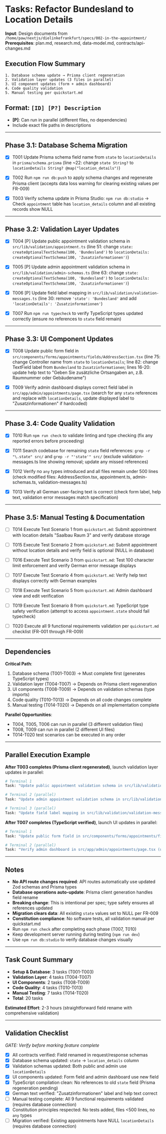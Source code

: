 # Tasks: Refactor Bundesland to Location Details

**Input**: Design documents from `/home/paw/nextjs/dielinkefrankfurt/specs/002-in-the-appointment/`
**Prerequisites**: plan.md, research.md, data-model.md, contracts/api-changes.md

## Execution Flow Summary
```
1. Database schema update → Prisma client regeneration
2. Validation layer updates (3 files in parallel)
3. UI component updates (form + admin dashboard)
4. Code quality validation
5. Manual testing per quickstart.md
```

## Format: `[ID] [P?] Description`
- **[P]**: Can run in parallel (different files, no dependencies)
- Include exact file paths in descriptions

---

## Phase 3.1: Database Schema Migration

- [X] T001 Update Prisma schema field name from `state` to `locationDetails` in `prisma/schema.prisma` (line ~22: change `state String?` to `locationDetails String? @map("location_details")`)

- [X] T002 Run `npm run db:push` to apply schema changes and regenerate Prisma client (accepts data loss warning for clearing existing values per FR-009)

- [X] T003 Verify schema update in Prisma Studio: `npm run db:studio` → Check `appointment` table has `location_details` column and all existing records show NULL

---

## Phase 3.2: Validation Layer Updates

- [X] T004 [P] Update public appointment validation schema in `src/lib/validation/appointment.ts` (line 51: change `state: createOptionalTextSchema(100, 'Bundesland')` to `locationDetails: createOptionalTextSchema(100, 'Zusatzinformationen')`)

- [X] T005 [P] Update admin appointment validation schema in `src/lib/validation/admin-schemas.ts` (line 63: change `state: createOptionalTextSchema(100, 'Bundesland')` to `locationDetails: createOptionalTextSchema(100, 'Zusatzinformationen')`)

- [X] T006 [P] Update field label mapping in `src/lib/validation/validation-messages.ts` (line 30: remove `'state': 'Bundesland'` and add `'locationDetails': 'Zusatzinformationen'`)

- [X] T007 Run `npm run typecheck` to verify TypeScript types updated correctly (ensure no references to `state` field remain)

---

## Phase 3.3: UI Component Updates

- [X] T008 Update public form field in `src/components/forms/appointments/fields/AddressSection.tsx` (line 75: change Controller name from `state` to `locationDetails`; line 82: change TextField label from `Bundesland` to `Zusatzinformationen`; lines 16-20: update help text to "Geben Sie zusätzliche Ortsangaben an, z.B. Raumnummer oder Gebäudename")

- [X] T009 Verify admin dashboard displays correct field label in `src/app/admin/appointments/page.tsx` (search for any `state` references and replace with `locationDetails`, update displayed label to "Zusatzinformationen" if hardcoded)

---

## Phase 3.4: Code Quality Validation

- [X] T010 Run `npm run check` to validate linting and type checking (fix any reported errors before proceeding)

- [X] T011 Search codebase for remaining `state` field references: `grep -r "\.state" src/` and `grep -r "'state'" src/` (exclude validation-messages.ts line showing removal; update any missed references)

- [X] T012 Verify no `any` types introduced and all files remain under 500 lines (check modified files: AddressSection.tsx, appointment.ts, admin-schemas.ts, validation-messages.ts)

- [X] T013 Verify all German user-facing text is correct (check form label, help text, validation error messages match specification)

---

## Phase 3.5: Manual Testing & Documentation

- [ ] T014 Execute Test Scenario 1 from `quickstart.md`: Submit appointment with location details "Saalbau Raum 3" and verify database storage

- [ ] T015 Execute Test Scenario 2 from `quickstart.md`: Submit appointment without location details and verify field is optional (NULL in database)

- [ ] T016 Execute Test Scenario 3 from `quickstart.md`: Test 100 character limit enforcement and verify German error message displays

- [ ] T017 Execute Test Scenario 4 from `quickstart.md`: Verify help text displays correctly with German examples

- [ ] T018 Execute Test Scenario 5 from `quickstart.md`: Admin dashboard view and edit verification

- [ ] T019 Execute Test Scenario 8 from `quickstart.md`: TypeScript type safety verification (attempt to access `appointment.state` should fail typecheck)

- [ ] T020 Execute all 9 functional requirements validation per `quickstart.md` checklist (FR-001 through FR-009)

---

## Dependencies

**Critical Path**:
1. Database schema (T001-T003) → Must complete first (generates TypeScript types)
2. Validation layer (T004-T007) → Depends on Prisma client regeneration
3. UI components (T008-T009) → Depends on validation schemas (type imports)
4. Code quality (T010-T013) → Depends on all code changes complete
5. Manual testing (T014-T020) → Depends on all implementation complete

**Parallel Opportunities**:
- T004, T005, T006 can run in parallel (3 different validation files)
- T008, T009 can run in parallel (2 different UI files)
- T014-T020 test scenarios can be executed in any order

---

## Parallel Execution Example

**After T003 completes (Prisma client regenerated)**, launch validation layer updates in parallel:

```bash
# Terminal 1
Task: "Update public appointment validation schema in src/lib/validation/appointment.ts (line 51: change state to locationDetails with label 'Zusatzinformationen')"

# Terminal 2 (parallel)
Task: "Update admin appointment validation schema in src/lib/validation/admin-schemas.ts (line 63: change state to locationDetails with label 'Zusatzinformationen')"

# Terminal 3 (parallel)
Task: "Update field label mapping in src/lib/validation/validation-messages.ts (line 30: remove 'state' entry, add 'locationDetails': 'Zusatzinformationen')"
```

**After T007 completes (TypeScript verified)**, launch UI updates in parallel:

```bash
# Terminal 1
Task: "Update public form field in src/components/forms/appointments/fields/AddressSection.tsx (change field name, label, and help text)"

# Terminal 2 (parallel)
Task: "Verify admin dashboard in src/app/admin/appointments/page.tsx (update any state references to locationDetails)"
```

---

## Notes

- **No API route changes required**: API routes automatically use updated Zod schemas and Prisma types
- **Database operations auto-update**: Prisma client generation handles field rename
- **Breaking change**: This is intentional per spec; type safety ensures all references updated
- **Migration clears data**: All existing `state` values set to NULL per FR-009
- **Constitution compliance**: No software tests, all validation manual per quickstart.md
- Run `npm run check` after completing each phase (T007, T010)
- Keep development server running during testing (`npm run dev`)
- Use `npm run db:studio` to verify database changes visually

---

## Task Count Summary

- **Setup & Database**: 3 tasks (T001-T003)
- **Validation Layer**: 4 tasks (T004-T007)
- **UI Components**: 2 tasks (T008-T009)
- **Code Quality**: 4 tasks (T010-T013)
- **Manual Testing**: 7 tasks (T014-T020)
- **Total**: 20 tasks

**Estimated Effort**: 2-3 hours (straightforward field rename with comprehensive validation)

---

## Validation Checklist
*GATE: Verify before marking feature complete*

- [X] All contracts verified: Field renamed in request/response schemas
- [X] Database schema updated: `state` → `location_details` column
- [X] Validation schemas updated: Both public and admin use `locationDetails`
- [X] UI components updated: Form field and admin dashboard use new field
- [X] TypeScript compilation clean: No references to old `state` field (Prisma regeneration pending)
- [X] German text verified: "Zusatzinformationen" label and help text correct
- [ ] Manual testing complete: All 9 functional requirements validated (requires database connection)
- [X] Constitution principles respected: No tests added, files <500 lines, no `any` types
- [ ] Migration verified: Existing appointments have NULL `locationDetails` (requires database connection)
